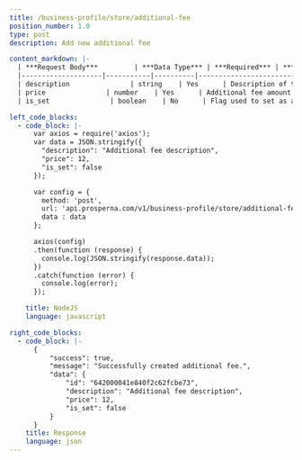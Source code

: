 ```yaml
---
title: /business-profile/store/additional-fee
position_number: 1.0
type: post
description: Add new additional fee

content_markdown: |-
  | ***Request Body***         | ***Data Type*** | ***Required*** | ***Description*** |
  |--------------------|-----------|----------|------------------------------------|
  | description               | string    | Yes      | Description of the additional fee |
  | price               | number    | Yes      | Additional fee amount |
  | is_set               | boolean    | No      | Flag used to set as active or not this new additinal fee. |

left_code_blocks:
  - code_block: |-
      var axios = require('axios');
      var data = JSON.stringify({
        "description": "Additional fee description",
        "price": 12,
        "is_set": false
      });

      var config = {
        method: 'post',
        url: 'api.prosperna.com/v1/business-profile/store/additional-fee',
        data : data
      };

      axios(config)
      .then(function (response) {
        console.log(JSON.stringify(response.data));
      })
      .catch(function (error) {
        console.log(error);
      });

    title: NodeJS
    language: javascript

right_code_blocks:
  - code_block: |-
      {
          "success": true,
          "message": "Successfully created additional fee.",
          "data": {
              "id": "642000041e840f2c62fcbe73",
              "description": "Additional fee description",
              "price": 12,
              "is_set": false
          }
      }
    title: Response
    language: json
---
```

